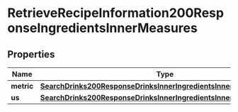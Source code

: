 
# RetrieveRecipeInformation200ResponseIngredientsInnerMeasures

## Properties
| Name | Type | Description | Notes |
| ------------ | ------------- | ------------- | ------------- |
| **metric** | [**SearchDrinks200ResponseDrinksInnerIngredientsInnerMeasuresMetric**](SearchDrinks200ResponseDrinksInnerIngredientsInnerMeasuresMetric.md) |  |  [optional] |
| **us** | [**SearchDrinks200ResponseDrinksInnerIngredientsInnerMeasuresMetric**](SearchDrinks200ResponseDrinksInnerIngredientsInnerMeasuresMetric.md) |  |  [optional] |



